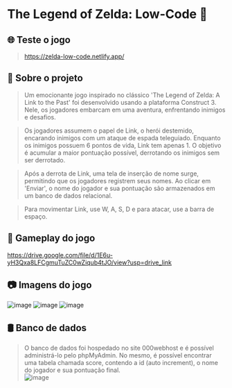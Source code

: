# The Legend of Zelda: Low-Code 🏹

## 🌐 Teste o jogo
> https://zelda-low-code.netlify.app/

## 📜 Sobre o projeto 
> Um emocionante jogo inspirado no clássico 'The Legend of Zelda: A Link to the Past' foi desenvolvido usando a plataforma Construct 3. Nele, os jogadores embarcam em uma aventura, enfrentando inimigos e desafios.

> Os jogadores assumem o papel de Link, o herói destemido, encarando inimigos com um ataque de espada teleguiado. Enquanto os inimigos possuem 6 pontos de vida, Link tem apenas 1. O objetivo é acumular a maior pontuação possível, derrotando os inimigos sem ser derrotado.

> Após a derrota de Link, uma tela de inserção de nome surge, permitindo que os jogadores registrem seus nomes. Ao clicar em 'Enviar', o nome do jogador e sua pontuação são armazenados em um banco de dados relacional.

> Para movimentar Link, use W, A, S, D e para atacar, use a barra de espaço.

## 🎥 Gameplay do jogo
https://drive.google.com/file/d/1E6u-yH3Qxa8LFCgmuTuZC0wZiqub4tJO/view?usp=drive_link

## 📷 Imagens do jogo
![image](https://github.com/luizfelipesoarees/Zelda-Low-Code/assets/141787273/37f3abf9-6fa5-49d0-ba9f-00f5230054ed)
![image](https://github.com/luizfelipesoarees/Zelda-Low-Code/assets/141787273/52129f1d-1468-4646-b179-fbd619f25b52)
![image](https://github.com/luizfelipesoarees/Zelda-Low-Code/assets/141787273/bb864d47-e491-4d1e-97a8-a8f88e02a7c6)

## 🛢️ Banco de dados
> O banco de dados foi hospedado no site 000webhost e é possível administrá-lo pelo phpMyAdmin. No mesmo, é possível encontrar uma tabela chamada score, contendo a id (auto increment), o nome do jogador e sua pontuação final. <br />
![image](https://github.com/luizfelipesoarees/Zelda-Low-Code/assets/141787273/78129094-aa91-4aa4-8392-a930b7e8ecaf)
